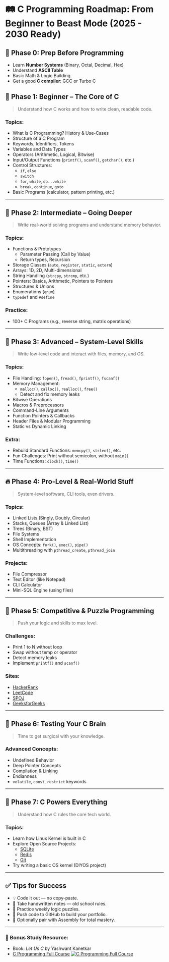 # 🛤️ C Programming Roadmap: From Beginner to Beast Mode (2025 - 2030 Ready)

## 🔰 Phase 0: Prep Before Programming
- Learn **Number Systems** (Binary, Octal, Decimal, Hex)
- Understand **ASCII Table**
- Basic Math & Logic Building
- Get a good **C compiler**: GCC or Turbo C

## 📘 Phase 1: Beginner – The Core of C
> Understand how C works and how to write clean, readable code.

### Topics:
- What is C Programming? History & Use-Cases
- Structure of a C Program
- Keywords, Identifiers, Tokens
- Variables and Data Types
- Operators (Arithmetic, Logical, Bitwise)
- Input/Output Functions (`printf()`, `scanf()`, `getchar()`, etc.)
- Control Structures:
  - `if`, `else`
  - `switch`
  - `for`, `while`, `do...while`
  - `break`, `continue`, `goto`
- Basic Programs (calculator, pattern printing, etc.)

---

## 🧠 Phase 2: Intermediate – Going Deeper
> Write real-world solving programs and understand memory behavior.

### Topics:
- Functions & Prototypes
  - Parameter Passing (Call by Value)
  - Return types, Recursion
- Storage Classes (`auto`, `register`, `static`, `extern`)
- Arrays: 1D, 2D, Multi-dimensional
- String Handling (`strcpy`, `strcmp`, etc.)
- Pointers: Basics, Arithmetic, Pointers to Pointers
- Structures & Unions
- Enumerations (`enum`)
- `typedef` and `#define`

### Practice:
- 100+ C Programs (e.g., reverse string, matrix operations)

---

## 🧩 Phase 3: Advanced – System-Level Skills
> Write low-level code and interact with files, memory, and OS.

### Topics:
- File Handling: `fopen()`, `fread()`, `fprintf()`, `fscanf()`
- Memory Management:
  - `malloc()`, `calloc()`, `realloc()`, `free()`
  - Detect and fix memory leaks
- Bitwise Operations
- Macros & Preprocessors
- Command-Line Arguments
- Function Pointers & Callbacks
- Header Files & Modular Programming
- Static vs Dynamic Linking

### Extra:
- Rebuild Standard Functions: `memcpy()`, `strlen()`, etc.
- Fun Challenges: Print without semicolon, without `main()`
- Time Functions: `clock()`, `time()`

---

## 🔥 Phase 4: Pro-Level & Real-World Stuff
> System-level software, CLI tools, even drivers.

### Topics:
- Linked Lists (Singly, Doubly, Circular)
- Stacks, Queues (Array & Linked List)
- Trees (Binary, BST)
- File Systems
- Shell Implementation
- OS Concepts: `fork()`, `exec()`, `pipe()`
- Multithreading with `pthread_create`, `pthread_join`

### Projects:
- File Compressor
- Text Editor (like Notepad)
- CLI Calculator
- Mini-SQL Engine (using files)

---

## 🧠 Phase 5: Competitive & Puzzle Programming
> Push your logic and skills to max level.

### Challenges:
- Print 1 to N without loop
- Swap without temp or operator
- Detect memory leaks
- Implement `printf()` and `scanf()`

### Sites:
- [HackerRank](https://www.hackerrank.com/)
- [LeetCode](https://leetcode.com/)
- [SPOJ](https://www.spoj.com/)
- [GeeksforGeeks](https://www.geeksforgeeks.org/)

---

## 🧪 Phase 6: Testing Your C Brain
> Time to get surgical with your knowledge.

### Advanced Concepts:
- Undefined Behavior
- Deep Pointer Concepts
- Compilation & Linking
- Endianness
- `volatile`, `const`, `restrict` keywords

---

## 🚀 Phase 7: C Powers Everything
> Understand how C rules the core tech world.

### Topics:
- Learn how Linux Kernel is built in C
- Explore Open Source Projects:
  - [SQLite](https://www.sqlite.org/)
  - [Redis](https://redis.io/)
  - [Git](https://git-scm.com/)
- Try writing a basic OS kernel (DIYOS project)

---

## ✅ Tips for Success
- 💡 Code it out — no copy-paste.
- 📒 Take handwritten notes — old school rules.
- 🔁 Practice weekly logic puzzles.
- 🤝 Push code to GitHub to build your portfolio.
- 🧠 Optionally pair with Assembly for total mastery.

---

### 🎥 Bonus Study Resource:
- Book: *Let Us C* by Yashwant Kanetkar
- [C Programming Full Course](https://www.youtube.com/watch?v=irqbmMNs2Bo)
[![C Programming Full Course](https://img.youtube.com/vi/irqbmMNs2Bo/0.jpg)](https://www.youtube.com/watch?v=irqbmMNs2Bo)
